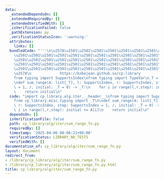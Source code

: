 ```yaml
---
data:
  _extendedDependsOn: []
  _extendedRequiredBy: []
  _extendedVerifiedWith: []
  _isVerificationFailed: false
  _pathExtension: py
  _verificationStatusIcon: ':warning:'
  attributes:
    links: []
  bundledCode: "'''\n\u257A\u2501\u2501\u2501\u2501\u2501\u2501\u2501\u2501\u2501\u2501\
    \u2501\u2501\u2501\u2501\u2501\u2501\u2501\u2501\u2501\u2501\u2501\u2501\u2501\
    \u2501\u2501\u2501\u2501\u2501\u2501\u2501\u2501\u2501\u2501\u2501\u2501\u2501\
    \u2501\u2501\u2501\u2501\u2501\u2501\u2501\u2501\u2501\u2501\u2501\u2501\u2501\
    \u2501\u2501\u2501\u2501\u2501\u2501\u2501\u2501\u2501\u2501\u2501\u2501\u2501\
    \u2578\n             https://kobejean.github.io/cp-library               \n'''\n\
    from typing import SupportsIndex\nfrom typing import TypeVar\n_T = TypeVar('T')\n\
    \ndef sum_range(A: list[_T], l: SupportsIndex, r: SupportsIndex, step: SupportsIndex\
    \ = 1, /, initial: _T = 0) -> _T:\n    for i in range(l,r,step): initial += A[i]\n\
    \    return initial\n"
  code: "import cp_library.alg.iter.__header__\nfrom typing import SupportsIndex\n\
    from cp_library.misc.typing import _T\n\ndef sum_range(A: list[_T], l: SupportsIndex,\
    \ r: SupportsIndex, step: SupportsIndex = 1, /, initial: _T = 0) -> _T:\n    for\
    \ i in range(l,r,step): initial += A[i]\n    return initial\n"
  dependsOn: []
  isVerificationFile: false
  path: cp_library/alg/iter/sum_range_fn.py
  requiredBy: []
  timestamp: '2025-04-06 08:06:21+09:00'
  verificationStatus: LIBRARY_NO_TESTS
  verifiedWith: []
documentation_of: cp_library/alg/iter/sum_range_fn.py
layout: document
redirect_from:
- /library/cp_library/alg/iter/sum_range_fn.py
- /library/cp_library/alg/iter/sum_range_fn.py.html
title: cp_library/alg/iter/sum_range_fn.py
---
```

